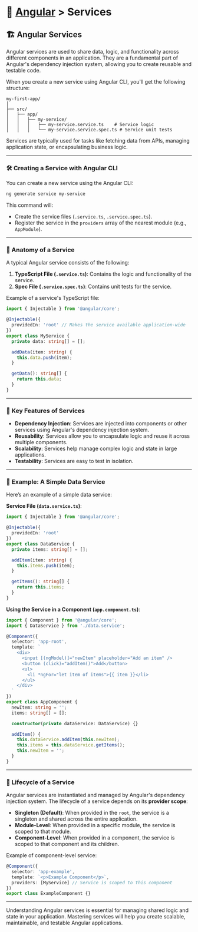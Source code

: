 # 📘 [Angular](../) > Services

## 🏗️ Angular Services

Angular services are used to share data, logic, and functionality across different components in an application. They are a fundamental part of Angular's dependency injection system, allowing you to create reusable and testable code.

When you create a new service using Angular CLI, you'll get the following structure:

```
my-first-app/
│
├── src/
│   ├── app/
│   │   ├── my-service/
│   │   │   ├── my-service.service.ts    # Service logic
│   │   │   └── my-service.service.spec.ts # Service unit tests
```

Services are typically used for tasks like fetching data from APIs, managing application state, or encapsulating business logic.

---

### 🛠️ Creating a Service with Angular CLI

You can create a new service using the Angular CLI:

```bash
ng generate service my-service
```

This command will:
- Create the service files (`.service.ts`, `.service.spec.ts`).
- Register the service in the `providers` array of the nearest module (e.g., `AppModule`).

---

### 📄 Anatomy of a Service

A typical Angular service consists of the following:

1. **TypeScript File (`.service.ts`)**: Contains the logic and functionality of the service.
2. **Spec File (`.service.spec.ts`)**: Contains unit tests for the service.

Example of a service's TypeScript file:
```typescript
import { Injectable } from '@angular/core';

@Injectable({
  providedIn: 'root' // Makes the service available application-wide
})
export class MyService {
  private data: string[] = [];

  addData(item: string) {
    this.data.push(item);
  }

  getData(): string[] {
    return this.data;
  }
}
```

---

### 📜 Key Features of Services

- **Dependency Injection**: Services are injected into components or other services using Angular's dependency injection system.
- **Reusability**: Services allow you to encapsulate logic and reuse it across multiple components.
- **Scalability**: Services help manage complex logic and state in large applications.
- **Testability**: Services are easy to test in isolation.

---

### 🌟 Example: A Simple Data Service

Here’s an example of a simple data service:

**Service File (`data.service.ts`)**:
```typescript
import { Injectable } from '@angular/core';

@Injectable({
  providedIn: 'root'
})
export class DataService {
  private items: string[] = [];

  addItem(item: string) {
    this.items.push(item);
  }

  getItems(): string[] {
    return this.items;
  }
}
```

**Using the Service in a Component (`app.component.ts`)**:
```typescript
import { Component } from '@angular/core';
import { DataService } from './data.service';

@Component({
  selector: 'app-root',
  template: `
    <div>
      <input [(ngModel)]="newItem" placeholder="Add an item" />
      <button (click)="addItem()">Add</button>
      <ul>
        <li *ngFor="let item of items">{{ item }}</li>
      </ul>
    </div>
  `
})
export class AppComponent {
  newItem: string = '';
  items: string[] = [];

  constructor(private dataService: DataService) {}

  addItem() {
    this.dataService.addItem(this.newItem);
    this.items = this.dataService.getItems();
    this.newItem = '';
  }
}
```

---

### 🔄 Lifecycle of a Service

Angular services are instantiated and managed by Angular's dependency injection system. The lifecycle of a service depends on its **provider scope**:

- **Singleton (Default)**: When provided in the `root`, the service is a singleton and shared across the entire application.
- **Module-Level**: When provided in a specific module, the service is scoped to that module.
- **Component-Level**: When provided in a component, the service is scoped to that component and its children.

Example of component-level service:
```typescript
@Component({
  selector: 'app-example',
  template: `<p>Example Component</p>`,
  providers: [MyService] // Service is scoped to this component
})
export class ExampleComponent {}
```

---

Understanding Angular services is essential for managing shared logic and state in your application. Mastering services will help you create scalable, maintainable, and testable Angular applications.